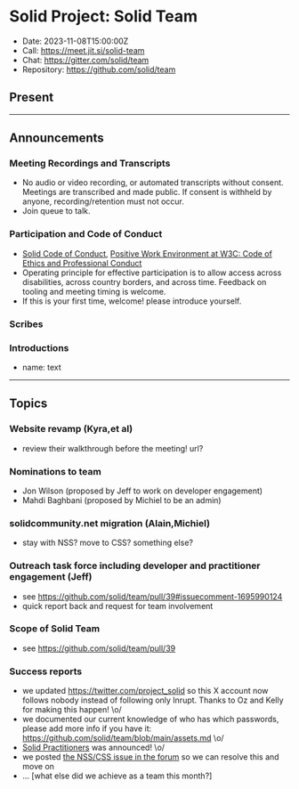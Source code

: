 # Solid Project: Solid Team

* Date: 2023-11-08T15:00:00Z
* Call: https://meet.jit.si/solid-team
* Chat: https://gitter.com/solid/team
* Repository: https://github.com/solid/team


## Present

---

## Announcements

### Meeting Recordings and Transcripts
* No audio or video recording, or automated transcripts without consent. Meetings are transcribed and made public. If consent is withheld by anyone, recording/retention must not occur.
* Join queue to talk.


### Participation and Code of Conduct
* [Solid Code of Conduct](https://github.com/solid/process/blob/main/code-of-conduct.md), [Positive Work Environment at W3C: Code of Ethics and Professional Conduct](https://www.w3.org/Consortium/cepc/)
* Operating principle for effective participation is to allow access across disabilities, across country borders, and across time. Feedback on tooling and meeting timing is welcome.
* If this is your first time, welcome! please introduce yourself.

### Scribes

### Introductions
* name: text

---

## Topics


### Website revamp (Kyra,et al)

* review their walkthrough before the meeting! url?

### Nominations to team

* Jon Wilson (proposed by Jeff to work on developer engagement)
* Mahdi Baghbani (proposed by Michiel to be an admin)

### solidcommunity.net migration (Alain,Michiel)

* stay with NSS? move to CSS? something else?

### Outreach task force including developer and practitioner engagement (Jeff)

* see https://github.com/solid/team/pull/39#issuecomment-1695990124
* quick report back and request for team involvement

### Scope of Solid Team

* see https://github.com/solid/team/pull/39

### Success reports

* we updated https://twitter.com/project_solid so this X account now follows nobody instead of following only Inrupt. Thanks to Oz and Kelly for making this happen! \o/
* we documented our current knowledge of who has which passwords, please add more info if you have it: https://github.com/solid/team/blob/main/assets.md \o/
* [Solid Practitioners](https://github.com/solid-contrib/practitioners) was announced! \o/
* we posted [the NSS/CSS issue in the forum](https://forum.solidproject.org/t/feedback-wanted-future-of-solidcommunity-net/7022) so we can resolve this and move on
* ... [what else did we achieve as a team this month?]

